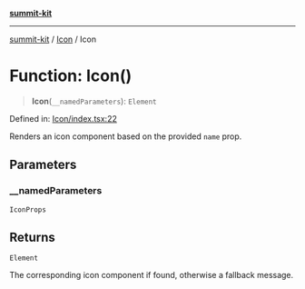 [**summit-kit**](../../README.md)

***

[summit-kit](../../modules.md) / [Icon](../README.md) / Icon

# Function: Icon()

> **Icon**(`__namedParameters`): `Element`

Defined in: [Icon/index.tsx:22](https://github.com/andrewgremlich/summit-kit/blob/879fe038da4060c7d5beebe217d6169be640991f/src/react/Icon/index.tsx#L22)

Renders an icon component based on the provided `name` prop.

## Parameters

### \_\_namedParameters

`IconProps`

## Returns

`Element`

The corresponding icon component if found, otherwise a fallback message.
